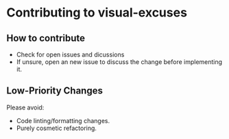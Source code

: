 # Contributing to visual-excuses

## How to contribute
 - Check for open issues and dicussions
 - If unsure, open an new issue to discuss the change before implementing it.

 ## Low-Priority Changes
Please avoid:
- Code linting/formatting changes.
- Purely cosmetic refactoring.